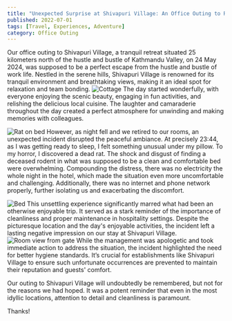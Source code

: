 ```yaml
---
title: "Unexpected Surprise at Shivapuri Village: An Office Outing to Remember"
published: 2022-07-01
tags: [Travel, Experiences, Adventure]
category: Office Outing
---
```


Our office outing to Shivapuri Village, a tranquil retreat situated 25 kilometers north of the hustle and bustle of Kathmandu Valley, on 24 May 2024, was supposed to be a perfect escape from the hustle and bustle of work life. Nestled in the serene hills, Shivapuri Village is renowned for its tranquil environment and breathtaking views, making it an ideal spot for relaxation and team bonding.
![Cottage](https://res.cloudinary.com/maheshdharhari/image/upload/v1717067186/Blog/ShivaPuriVillage/Cottage.jpg "Cottage")
The day started wonderfully, with everyone enjoying the scenic beauty, engaging in fun activities, and relishing the delicious local cuisine. The laughter and camaraderie throughout the day created a perfect atmosphere for unwinding and making memories with colleagues.

![Rat on bed](https://res.cloudinary.com/maheshdharhari/image/upload/v1717067183/Blog/ShivaPuriVillage/MouseOnBed.jpg "Rat on bed")
However, as night fell and we retired to our rooms, an unexpected incident disrupted the peaceful ambiance. At precisely 23:44, as I was getting ready to sleep, I felt something unusual under my pillow. To my horror, I discovered a dead rat. The shock and disgust of finding a deceased rodent in what was supposed to be a clean and comfortable bed were overwhelming. Compounding the distress, there was no electricity the whole night in the hotel, which made the situation even more uncomfortable and challenging. Additionally, there was no internet and phone network properly, further isolating us and exacerbating the discomfort.

![Bed](https://res.cloudinary.com/maheshdharhari/image/upload/v1717067187/Blog/ShivaPuriVillage/Bed.jpg "Bed")
This unsettling experience significantly marred what had been an otherwise enjoyable trip. It served as a stark reminder of the importance of cleanliness and proper maintenance in hospitality settings. Despite the picturesque location and the day's enjoyable activities, the incident left a lasting negative impression on our stay at Shivapuri Village.
![Room view from gate](https://res.cloudinary.com/maheshdharhari/image/upload/v1717067186/Blog/ShivaPuriVillage/RoomGate.jpg "Room view from gate")
While the management was apologetic and took immediate action to address the situation, the incident highlighted the need for better hygiene standards. It’s crucial for establishments like Shivapuri Village to ensure such unfortunate occurrences are prevented to maintain their reputation and guests' comfort.

Our outing to Shivapuri Village will undoubtedly be remembered, but not for the reasons we had hoped. It was a potent reminder that even in the most idyllic locations, attention to detail and cleanliness is paramount.

Thanks!